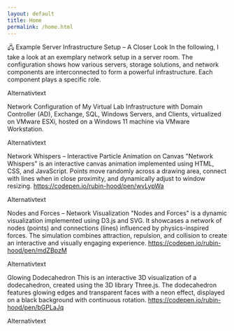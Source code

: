 ```yaml
---
layout: default
title: Home
permalink: /home.html
---
```

🖧 Example Server Infrastructure Setup – A Closer Look
In the following, I take a look at an exemplary network setup in a server room. The configuration shows how various servers, storage solutions, and network components are interconnected to form a powerful infrastructure. Each component plays a specific role.


Alternativtext



Network Configuration of My Virtual Lab
Infrastructure with Domain Controller (AD), Exchange, SQL, Windows Servers, and Clients, virtualized on VMware ESXi, hosted on a Windows 11 machine via VMware Workstation.


Alternativtext



Network Whispers – Interactive Particle Animation on Canvas
"Network Whispers" is an interactive canvas animation implemented using HTML, CSS, and JavaScript. Points move randomly across a drawing area, connect with lines when in close proximity, and dynamically adjust to window resizing. https://codepen.io/rubin-hood/pen/wvLypWa


Alternativtext



Nodes and Forces – Network Visualization
"Nodes and Forces" is a dynamic visualization implemented using D3.js and SVG. It showcases a network of nodes (points) and connections (lines) influenced by physics-inspired forces. The simulation combines attraction, repulsion, and collision to create an interactive and visually engaging experience. https://codepen.io/rubin-hood/pen/mdZBpzM


Alternativtext



Glowing Dodecahedron
This is an interactive 3D visualization of a dodecahedron, created using the 3D library Three.js. The dodecahedron features glowing edges and transparent faces with a neon effect, displayed on a black background with continuous rotation. https://codepen.io/rubin-hood/pen/bGPLaJq


Alternativtext
